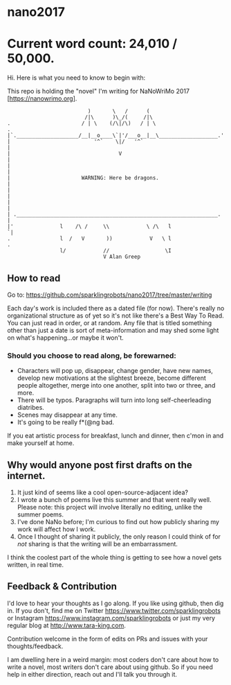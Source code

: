 # nano2017
  
# Current word count: 24,010 / 50,000. 

Hi. Here is what you need to know to begin with: 

This repo is holding the "novel" I'm writing for NaNoWriMo 2017 [https://nanowrimo.org]. 

```
                          )       \   /      (
                         /|\      )\_/(     /|\
.                       / | \    (/\|/\)   / | \                      .
|`.____________________/__|__o____\`|'/___o__|__\___________________.'|
|                           '^`    \|/   '^`                          |
|                                   V                                 |
|                                                                     |
|                       WARNING: Here be dragons.                     |
|                                                                     |
|                                                                     |
| ._________________________________________________________________. |
|'               l    /\ /     \\            \ /\   l                `|
.                l  /   V       ))            V   \ l                 .
                 l/            //                  \I
                               V Alan Greep
```       


## How to read

Go to: https://github.com/sparklingrobots/nano2017/tree/master/writing

Each day's work is included there as a dated file (for now).  There's really no organizational structure as of yet so it's not like there's a Best Way To Read.  You can just read in order, or at random.  Any file that is titled something other than just a date is sort of meta-information and may shed some light on what's happening...or maybe it won't. 


### Should you choose to read along, be forewarned: 
* Characters will pop up, disappear, change gender, have new names, develop new motivations at the slightest breeze, become different people altogether, merge into one another, split into two or three, and more. 
* There will be typos. Paragraphs will turn into long self-cheerleading diatribes.  
* Scenes may disappear at any time. 
* It's going to be really f*(@ng bad. 

If you eat artistic process for breakfast, lunch and dinner, then c'mon in and make yourself at home. 

## Why would anyone post first drafts on the internet. 
1. It just kind of seems like a cool open-source-adjacent idea? 
2. I wrote a bunch of poems live this summer and that went really well. Please note: this project will involve literally no editing, unlike the summer poems. 
3. I've done NaNo before; I'm curious to find out how publicly sharing my work will affect how I work. 
4. Once I thought of sharing it publicly, the only reason I could think of for *not* sharing is that the writing will be an embarrassment. 

I think the coolest part of the whole thing is getting to see how a novel gets written, in real time.

## Feedback & Contribution

I'd love to hear your thoughts as I go along. If you like using github, then dig in.  If you don't, find me on Twitter https://www.twitter.com/sparklingrobots or Instagram https://www.instagram.com/sparklingrobots or just my very regular blog at http://www.tara-king.com. 

Contribution welcome in the form of edits on PRs and issues with your thoughts/feedback.

I am dwelling here in a weird margin: most coders don't care about how to write a novel, most writers don't care about using github.  So if you need help in either direction, reach out and I'll talk you through it. 
